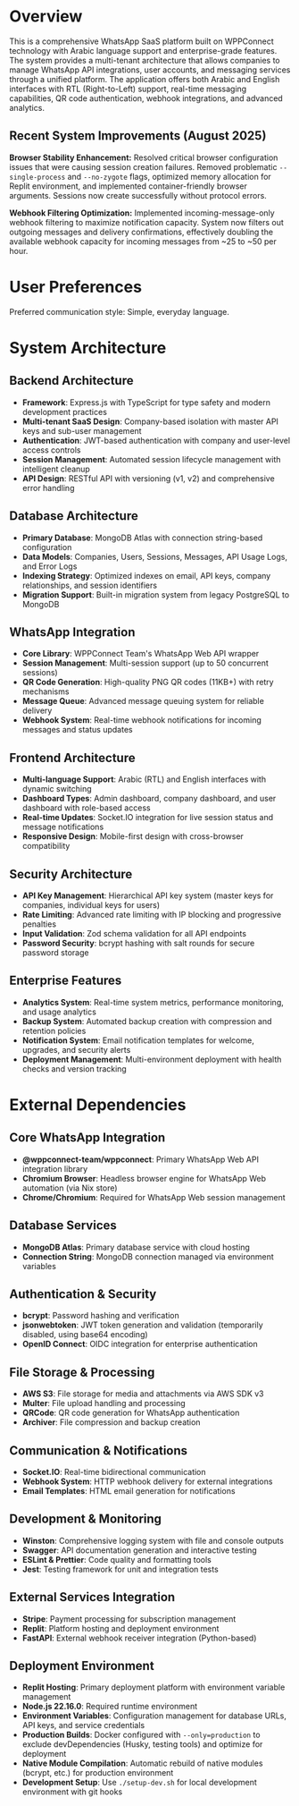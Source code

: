 # Overview

This is a comprehensive WhatsApp SaaS platform built on WPPConnect technology with Arabic language support and enterprise-grade features. The system provides a multi-tenant architecture that allows companies to manage WhatsApp API integrations, user accounts, and messaging services through a unified platform. The application offers both Arabic and English interfaces with RTL (Right-to-Left) support, real-time messaging capabilities, QR code authentication, webhook integrations, and advanced analytics.

## Recent System Improvements (August 2025)

**Browser Stability Enhancement:** Resolved critical browser configuration issues that were causing session creation failures. Removed problematic `--single-process` and `--no-zygote` flags, optimized memory allocation for Replit environment, and implemented container-friendly browser arguments. Sessions now create successfully without protocol errors.

**Webhook Filtering Optimization:** Implemented incoming-message-only webhook filtering to maximize notification capacity. System now filters out outgoing messages and delivery confirmations, effectively doubling the available webhook capacity for incoming messages from ~25 to ~50 per hour.

# User Preferences

Preferred communication style: Simple, everyday language.

# System Architecture

## Backend Architecture
- **Framework**: Express.js with TypeScript for type safety and modern development practices
- **Multi-tenant SaaS Design**: Company-based isolation with master API keys and sub-user management
- **Authentication**: JWT-based authentication with company and user-level access controls
- **Session Management**: Automated session lifecycle management with intelligent cleanup
- **API Design**: RESTful API with versioning (v1, v2) and comprehensive error handling

## Database Architecture
- **Primary Database**: MongoDB Atlas with connection string-based configuration
- **Data Models**: Companies, Users, Sessions, Messages, API Usage Logs, and Error Logs
- **Indexing Strategy**: Optimized indexes on email, API keys, company relationships, and session identifiers
- **Migration Support**: Built-in migration system from legacy PostgreSQL to MongoDB

## WhatsApp Integration
- **Core Library**: WPPConnect Team's WhatsApp Web API wrapper
- **Session Management**: Multi-session support (up to 50 concurrent sessions)
- **QR Code Generation**: High-quality PNG QR codes (11KB+) with retry mechanisms
- **Message Queue**: Advanced message queuing system for reliable delivery
- **Webhook System**: Real-time webhook notifications for incoming messages and status updates

## Frontend Architecture
- **Multi-language Support**: Arabic (RTL) and English interfaces with dynamic switching
- **Dashboard Types**: Admin dashboard, company dashboard, and user dashboard with role-based access
- **Real-time Updates**: Socket.IO integration for live session status and message notifications
- **Responsive Design**: Mobile-first design with cross-browser compatibility

## Security Architecture
- **API Key Management**: Hierarchical API key system (master keys for companies, individual keys for users)
- **Rate Limiting**: Advanced rate limiting with IP blocking and progressive penalties
- **Input Validation**: Zod schema validation for all API endpoints
- **Password Security**: bcrypt hashing with salt rounds for secure password storage

## Enterprise Features
- **Analytics System**: Real-time system metrics, performance monitoring, and usage analytics
- **Backup System**: Automated backup creation with compression and retention policies
- **Notification System**: Email notification templates for welcome, upgrades, and security alerts
- **Deployment Management**: Multi-environment deployment with health checks and version tracking

# External Dependencies

## Core WhatsApp Integration
- **@wppconnect-team/wppconnect**: Primary WhatsApp Web API integration library
- **Chromium Browser**: Headless browser engine for WhatsApp Web automation (via Nix store)
- **Chrome/Chromium**: Required for WhatsApp Web session management

## Database Services
- **MongoDB Atlas**: Primary database service with cloud hosting
- **Connection String**: MongoDB connection managed via environment variables

## Authentication & Security
- **bcrypt**: Password hashing and verification
- **jsonwebtoken**: JWT token generation and validation (temporarily disabled, using base64 encoding)
- **OpenID Connect**: OIDC integration for enterprise authentication

## File Storage & Processing
- **AWS S3**: File storage for media and attachments via AWS SDK v3
- **Multer**: File upload handling and processing
- **QRCode**: QR code generation for WhatsApp authentication
- **Archiver**: File compression and backup creation

## Communication & Notifications
- **Socket.IO**: Real-time bidirectional communication
- **Webhook System**: HTTP webhook delivery for external integrations
- **Email Templates**: HTML email generation for notifications

## Development & Monitoring
- **Winston**: Comprehensive logging system with file and console outputs
- **Swagger**: API documentation generation and interactive testing
- **ESLint & Prettier**: Code quality and formatting tools
- **Jest**: Testing framework for unit and integration tests

## External Services Integration
- **Stripe**: Payment processing for subscription management
- **Replit**: Platform hosting and deployment environment
- **FastAPI**: External webhook receiver integration (Python-based)

## Deployment Environment
- **Replit Hosting**: Primary deployment platform with environment variable management
- **Node.js 22.16.0**: Required runtime environment
- **Environment Variables**: Configuration management for database URLs, API keys, and service credentials
- **Production Builds**: Docker configured with `--only=production` to exclude devDependencies (Husky, testing tools) and optimize for deployment
- **Native Module Compilation**: Automatic rebuild of native modules (bcrypt, etc.) for production environment
- **Development Setup**: Use `./setup-dev.sh` for local development environment with git hooks